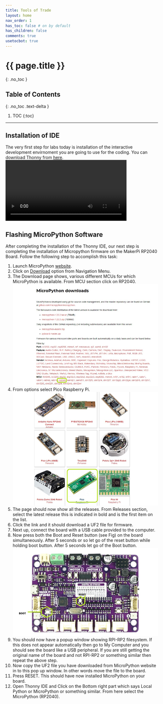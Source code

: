 ```yaml
---
title: Tools of Trade
layout: home
nav_order: 1
has_toc: false # on by default
has_children: false
comments: true
usetocbot: true
---
```


# {{ page.title }}
{: .no_toc }

## Table of Contents
{: .no_toc .text-delta }

1. TOC
{:toc}
---


## Installation of IDE 
The very first step for labs today is installation of the interactive development envirnoment you are going to use for the coding.  You can download Thonny from [here](https://thonny.org/).
<video controls width="400">
  <source src="./global_assets/thonnyinstall.webm" type="video/webm" />
</video>

## Flashing MicroPython Software
After completing the installation of the Thonny IDE, our next step is completing the installation of Micropython firmware on the MakerPi RP2040 Board. Follow the following step to accomplish this task:
1. Launch MicroPython [website](https://micropython.org/).
2. Click on [Download](https://micropython.org/download/) option from Navigation Menu.
3. The Download page shows, various different MCUs for which MicroPython is available. From MCU section click on RP2040.
![Screenshot of Installation](./global_assets/mpythoninstall.jpg)
4. From options select Pico Raspberry Pi. 
![Screenshot of Installation](./global_assets/pico.jpg)
5. The page should now show all the releases. From Releases section, select the latest release this is indicated in bold and is the first item on the list. 
6. Click the link and it should download a UF2 file for firmware.
7. Next up, connect the board with a USB cable provided to the computer.
8. Now press both the Boot and Reset button (see Fig) on the board simultaneously. After 5 seconds or so let go of the reset button while holding boot button. After 5 seconds let go of the Boot button. 
![Screenshot of IDE](./global_assets/board.jpg)
9. You should now have a popup window showing RPI-RP2 filesystem. If this does not appear automatically then go to My Computer and you should see the board like a USB peripheral. If you are still getting the original name of the board and not RPI-RP2 or something similar then repeat the above step.
10. Now copy the UF2 file you have downloaded from MicroPython website in to this pop up window. In other words move the file to the board. 
11. Press RESET. This should have now installed MicroPython on your board.
12. Open Thonny IDE and Click on the Bottom right part which says Local Python or MicroPython or something similar. From here select the MicroPython (RP2040).




